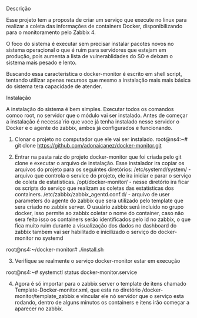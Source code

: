 Descrição

Esse projeto tem a proposta de criar um serviço que execute no linux para realizar a coleta das informações de containers Docker, disponibilizando para o monitoramento pelo Zabbix 4.

O foco do sistema é executar sem precisar instalar pacotes novos no sistema operaçional o que é ruim para servidores que estejam em produção, pois aumenta a lista de vulnerablidades do SO e deixam o sistema mais pesado e lento.

Buscando essa caracteristica o docker-monitor é escrito em shell script, tentando utilizar apenas recursos que mesmo a instalação mais mais básica do sistema tera capacidade de atender.


Instalação

A instalação do sistema é bem simples. Executar todos os comandos comoo root, no servidor que o módulo vai ser instalado. Antes de começar a instalação é necessa´rio que voce já tenha instalado nesse servidor o Docker e o agente do zabbix, ambos já configurados e funcionando.

1) Clonar o projeto no computador que ele vai ser instalado.
root@ns4:~# git clone https://github.com/adonaicanez/docker-monitor.git

2) Entrar na pasta raiz do projeto docker-monitor que foi criada pelo git clone e executar o arquivo de instalação.
Esse instalador ira copiar os arquivos do projeto para os seguintes diretórios:
/etc/systemd/system/ - arquivo que controla o service do projeto, ele ira iniciar e parar o serviço de coleta de estatisticas.
/opt/docker-monitor/ - nesse diretório ira ficar os scripts do serviço que realizam as coletas das estatisticas dos containers.
/etc/zabbix/zabbix_agentd.conf.d/ - arquivo de user parameters do agente do zabbix que sera utilizado pelo template que sera criado no zabbix server.
O usuário zabbix será incluido no grupo docker, isso permite ao zabbix coletar o nome do container, caso não sera feito isso os containers serão identificados pelo id no zabbix, o que fica muito ruim durante a visualização dos dados no dashboard do zabbix
tambem vai ser habilitado e inicilizado o serviço do docker-monitor no systemd

root@ns4:~/docker-monitor# ./install.sh

3) Verifique se realmente o serviço docker-monitor estar em execução

root@ns4:~# systemctl status docker-monitor.service

4) Agora é só importar para o zabbix server o template de itens chamado Template-Docker-monitor.xml, que esta no diretório /docker-monitor/template_zabbix e vincular ele nó servidor que o serviço esta rodando, dentro de alguns minutos os containers e itens irão começar a aparecer no zabbix.

